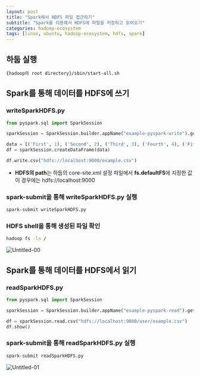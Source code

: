 ```yaml
---
layout: post
title: "Spark에서 HDFS 파일 접근하기"
subtitle: "Spark를 이용해서 HDFS에 파일을 저장하고 읽어오기"
categories: hadoop-ecosystem
tags: [linux, ubuntu, hadoop-ecosystem, hdfs, spark]
---
```


## 하둡 실행

```bash
{hadoop의 root directory}/sbin/start-all.sh
```

## Spark를 통해 데이터를 HDFS에 쓰기

### writeSparkHDFS.py

```python
from pyspark.sql import SparkSession

sparkSession = SparkSession.builder.appName("example-pyspark-write").getOrCreate()

data = [('First', 1), ('Second', 2), ('Third', 3), ('Fourth', 4), ('Fifth', 5)]
df = sparkSession.createDataFrame(data)

df.write.csv("hdfs://localhost:9000/example.csv")
```

- **HDFS의 path**는 하둡의 core-site.xml 설정 파일에서 **fs.defaultFS**에 지정한 값
이 경우에는 hdfs://localhost:9000

### spark-submit을 통해 writeSparkHDFS.py 실행

```bash
spark-submit writeSparkHDFS.py
```

### HDFS shell을 통해 생성된 파일 확인

```bash
hadoop fs -ls /
```

![Untitled-00](https://user-images.githubusercontent.com/57282971/182781907-cc60efb8-382c-4234-9311-8071529842ce.png)

## Spark를 통해 데이터를 HDFS에서 읽기

### readSparkHDFS.py

```python
from pyspark.sql import SparkSession

sparkSession = SparkSession.builder.appName("example-pyspark-read").getOrCreate()

df = sparkSession.read.csv("hdfs://localhost:9000/user/example.csv")
df.show()
```

### spark-submit을 통해 readSparkHDFS.py 실행

```bash
spark-submit readSparkHDFS.py
```

![Untitled-01](https://user-images.githubusercontent.com/57282971/182781912-d10b6f79-86b6-4cdc-8a33-a9814c175ddc.png)
